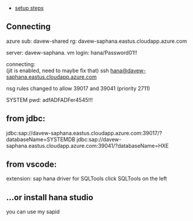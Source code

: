 * [setup steps](./SAPHANA-setup.md)

## Connecting

azure sub:  davew-shared
rg:  davew-saphana.eastus.cloudapp.azure.com

server:  davew-saphana.
vm login:  hana/Password01!!

connecting:  
(jit is enabled, need to maybe fix that)
ssh hana@davew-saphana.eastus.cloudapp.azure.com


nsg rules changed to allow 39017 and 39041 (priority 2711)


SYSTEM pwd:  adfADFADFer4545!!!
## from jdbc:  
jdbc:sap://davew-saphana.eastus.cloudapp.azure.com:39017/?databaseName=SYSTEMDB
jdbc:sap://davew-saphana.eastus.cloudapp.azure.com:39041/?databaseName=HXE

## from vscode:
extension:  sap hana driver for SQLTools
click SQLTools on the left


## ...or install hana studio
you can use my sapid

